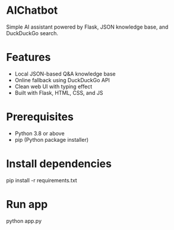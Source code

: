 # AIChatbot
Simple AI assistant powered by Flask, JSON knowledge base, and DuckDuckGo search.


# Features

- Local JSON-based Q&A knowledge base
- Online fallback using DuckDuckGo API
- Clean web UI with typing effect
- Built with Flask, HTML, CSS, and JS

# Prerequisites

- Python 3.8 or above
- pip (Python package installer)


# Install dependencies

pip install -r requirements.txt

# Run app

python app.py
